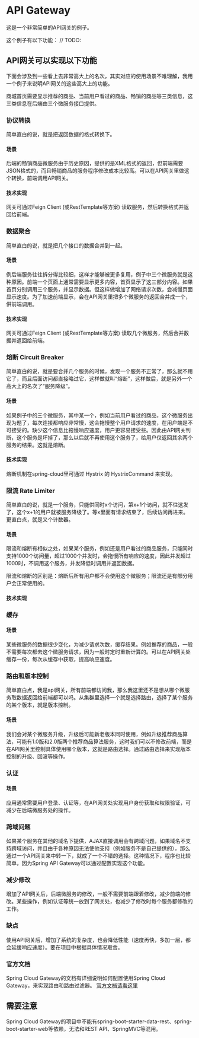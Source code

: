 API Gateway
===========================

这是一个非常简单的API网关的例子。


这个例子有以下功能：
// TODO:


## API网关可以实现以下功能
下面会涉及到一些看上去非常高大上的名次，其实对应的使用场景不难理解，我用一个例子来说明API网关的这些高大上的功能。

商城首页需要显示推荐的商品、当前用户看过的商品、畅销的商品等三类信息，这三类信息在后端由三个微服务接口提供。

### 协议转换
简单直白的说，就是把返回数据的格式转换下。

#### 场景
后端的畅销商品微服务由于历史原因，提供的是XML格式的返回，但前端需要JSON格式的，而且畅销商品的服务程序修改成本比较高。可以在API网关里做这个转换，前端调用API网关。

#### 技术实现
网关可通过Feign Client (或RestTemplate等方案) 读取服务，然后转换格式并返回给前端。
    
### 数据聚合
简单直白的说，就是把几个接口的数据合并到一起。

#### 场景
例后端服务往往拆分得比较细，这样才能够被更多复用，例子中三个微服务就是这种原因。前端一个页面上通常需要显示更多内容，首页显示了这三部分内容。如果首页分别调用三个服务，并显示数据。但这样做增加了网络请求次数，会减慢页面显示速度。为了加速前端显示，会在API网关里把多个微服务的返回合并成一个，供前端调用。

#### 技术实现
网关可通过Feign Client (或RestTemplate等方案) 读取几个微服务，然后合并数据并返回给前端。

### 熔断 Circuit Breaker
简单直白的说，就是要合并几个服务的时候，发现一个服务不正常了，那么就不用它了，而且后面访问都直接略过它，这样做就叫“熔断”，这样做后，就是另外一个高大上的名次了“服务降级”。

#### 场景
如果例子中的三个微服务，其中某一个，例如当前用户看过的商品，这个微服务出现为题了，每次连接都响应非常慢，这会拖慢整个用户请求的速度，在用户端是不可接受的。缺少这个信息比拖慢响应速度，用户更容易接受些。因此由API网关判断，这个服务是坏掉了，那么以后就不再使用这个服务了，给用户仅返回其余两个服务的结果。这就是熔断。

#### 技术实现
熔断机制在spring-cloud里可通过 Hystrix 的 HystrixCommand 来实现。

### 限流 Rate Limiter
简单直白的说，就是一个服务，只能供同时x个访问，第x+1个访问，就不往这发了，这个x+1的用户就被服务降级了。等x里面有请求结束了，后续访问再进来。更直白点，就是又个计数器。

#### 场景
限流和熔断有相似之处，如果某个服务，例如还是用户看过的商品服务，只能同时支持1000个访问量，超过1000个并发时，会拖慢所有响应的速度，因此并发超过1000时，不调用这个服务，并发降低时调用并返回数据。

限流和熔断的区别是：熔断后所有用户都不会使用这个微服务；限流还是有部分用户会正常使用的。

#### 技术实现

### 缓存
#### 场景
某些微服务的数据很少变化，为减少请求次数，缓存结果。例如推荐的商品，一般不需要每次都去这个微服务请求，因为一般时定时重新计算的。可以在API网关处缓存一份，每次从缓存中获取，提高响应速度。

### 路由和版本控制
简单直白点，我是api网关，所有前端都访问我，那么我这里还不是想从哪个微服务取数据返回给前端都可以吗。从集群里选择一个就是选择路由，选择了某个服务的某个版本，就是版本控制。

#### 场景
我们会对某个微服务升级，升级后可能新老版本同时使用，例如升级推荐商品算法，可能有1.0版和2.0版两个推荐商品算法服务，这时我们可以不修改前端，而是在API网关里控制具体使用哪个版本，这就是路由选择。通过路由选择来实现版本控制的升级、回滚等操作。

### 认证
#### 场景
应用通常需要用户登录、认证等，在API网关处实现用户身份获取和权限验证，可减少在后端微服务处的操作。

### 跨域问题
如果某个服务在其他的域名下提供，AJAX直接调用会有跨域问题，如果域名不支持跨域访问，并且由于各种原因无法使他支持（例如服务不是自己提供的），那么通过一个API网关来中转一下，就成了一个不错的选择。这种情况下，程序也比较简单，因为Spring API Gateway可以通过配置实现这个功能。

### 减少修改
增加了API网关后，后端微服务的修改，一般不需要前端跟着修改，减少前端的修改。某些操作，例如认证等统一放到了网关处，也减少了修改时每个服务都修改的工作。

### 缺点
使用API网关后，增加了系统的复杂度，也会降低性能（速度再快，多加一层，都会延缓响应速度）。要在项目中根据具体情况取舍。



### 官方文档

Spring Cloud Gateway的文档有详细说明如何配置使用Spring Cloud Gateway，来实现路由和路由过滤器。
[官方文档请看这里](https://cloud.spring.io/spring-cloud-gateway/single/spring-cloud-gateway.html)

## 需要注意

Spring Cloud Gateway的项目中不能有spring-boot-starter-data-rest、spring-boot-starter-web等依赖，无法和REST API、SpringMVC等混用。
